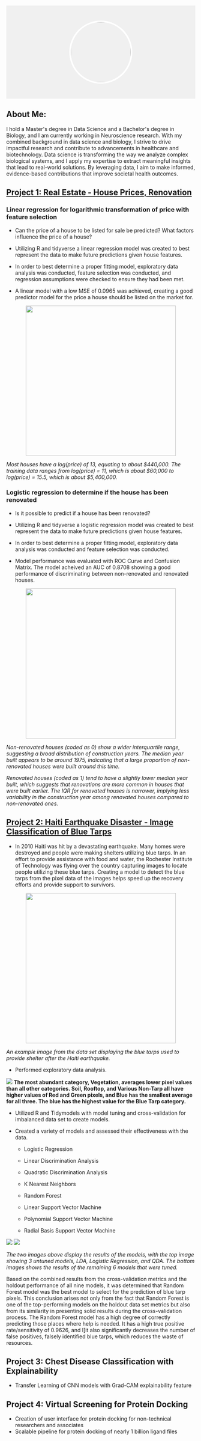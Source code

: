 <div style="background-color:#f0f0f0; padding:40px; display:flex; justify-content:center; align-items:center;">
<img src="./Images/2025-Hazlett-Alanna-uwa6xv-v3.JPG" 
     width="160" 
     style="border-radius:50%; border:4px solid #ffffff;">
</div>

## About Me:
I hold a Master's degree in Data Science and a Bachelor's degree in Biology, and I am currently working in Neuroscience research. With my combined background in data science and biology, I strive to drive impactful research and contribute to advancements in healthcare and biotechnology. Data science is transforming the way we analyze complex biological systems, and I apply my expertise to extract meaningful insights that lead to real-world solutions. By leveraging data, I aim to make informed, evidence-based contributions that improve societal health outcomes.

## [Project 1: Real Estate - House Prices, Renovation](https://github.com/AlannaHazlett/STAT6021/tree/main/Project%202)
### Linear regression for logarithmic transformation of price with feature selection
  
  * Can the price of a house to be listed for sale be predicted? What factors influence the price of a house?
  
  * Utilizing R and tidyverse a linear regression model was created to best represent the data to make future predictions given house features.
  
  * In order to best determine a proper fitting model, exploratory data analysis was conducted, feature selection was conducted, and regression assumptions were checked to ensure they had been met.
  
  * A linear model with a low MSE of 0.0965 was achieved, creating a good predictor model for the price a house should be listed on the market for.
<p align="center">  
<img src="./Images/Log(Price)Dist.png" width="400">
</p>
         
*Most houses have a log(price) of 13, equating to about $440,000. The training data ranges from log(price) = 11, which is about $60,000 to log(price) = 15.5, which is about $5,400,000.*     

### Logistic regression to determine if the house has been renovated
  
  * Is it possible to predict if a house has been renovated?
  
  * Utilizing R and tidyverse a logistic regression model was created to best represent the data to make future predictions given house features.
  
  * In order to best determine a proper fitting model, exploratory data analysis was conducted and feature selection was conducted.
  
  * Model performance was evaluated with ROC Curve and Confusion Matrix. The model acheived an AUC of 0.8708 showing a good performance of discriminating between non-renovated and renovated houses. 
<p align="center">  
<img src="./Images/Age_Renovated.png" width="400">
</p>

*Non-renovated houses (coded as 0) show a wider interquartile range, suggesting a broad distribution of construction years. The median year built appears to be around 1975, indicating that a large proportion of non-renovated houses were built around this time.*
        
*Renovated houses (coded as 1) tend to have a slightly lower median year built, which suggests that renovations are more common in houses that were built earlier. The IQR for renovated houses is narrower, implying less variability in the construction year among renovated houses compared to non-renovated ones.*
      


  
## [Project 2: Haiti Earthquake Disaster - Image Classification of Blue Tarps](https://github.com/AlannaHazlett/DS6030/blob/main/Project/Project2_Group4.Rmd)
* In 2010 Haiti was hit by a devastating earthquake. Many homes were destroyed and people were making shelters utilizing blue tarps. In an effort to provide assistance with food and water, the Rochester Institute of Technology was flying over the country capturing images to locate people utilizing these blue tarps. Creating a model to detect the blue tarps from the pixel data of the images helps speed up the recovery efforts and provide support to survivors.

<p align="center">  
<img src="./Images/orthovnir071_makeshift_villiage1.jpg" width="400">
</p>

*An example image from the data set displaying the blue tarps used to provide shelter after the Haiti earthquake.*
* Performed exploratory data analysis.

![](/Images/ClassDistributions.png)
**The most abundant category, Vegetation, averages lower pixel values than all other categories. Soil, Rooftop, and Various Non-Tarp all have higher values of Red and Green pixels, and Blue has the smallest average for all three. The blue has the highest value for the Blue Tarp category.**

* Utilized R and Tidymodels with model tuning and cross-validation for imbalanced data set to create models.

* Created a variety of models and assessed their effectiveness with the data.
  
  * Logistic Regression
  
  * Linear Discrimination Analysis
  
  * Quadratic Discrimination Analysis
  
  * K Nearest Neighbors
  
  * Random Forest
  
  * Linear Support Vector Machine
  
  * Polynomial Support Vector Machine
  
  * Radial Basis Support Vector Machine
  
![](/Images/ROCCurve1.png)
![](/Images/ROCCurve2.png)

*The two images above display the results of the models, with the top image showing 3 untuned models, LDA, Logistic Regression, and QDA. The bottom images shows the results of the remaining 6 models that were tuned.*

Based on the combined results from the cross-validation metrics and the holdout performance of all nine models, it was determined that Random Forest model was the best model to select for the prediction of blue tarp pixels. This conclusion arises not only from the fact that Random Forest is one of the top-performing models on the holdout data set metrics but also from its similarity in presenting solid results during the cross-validation process. The Random Forest model has a high degree of correctly predicting those places where help is needed. It has a high true positive rate/sensitivity of 0.9626, and I]it also significantly decreases the number of false positives, falsely identified blue tarps, which reduces the waste of resources. 

## Project 3: Chest Disease Classification with Explainability
* Transfer Learning of CNN models with Grad-CAM explainability feature

## Project 4: Virtual Screening for Protein Docking
* Creation of user interface for protein docking for non-technical researchers and associates
* Scalable pipeline for protein docking of nearly 1 billion ligand files
